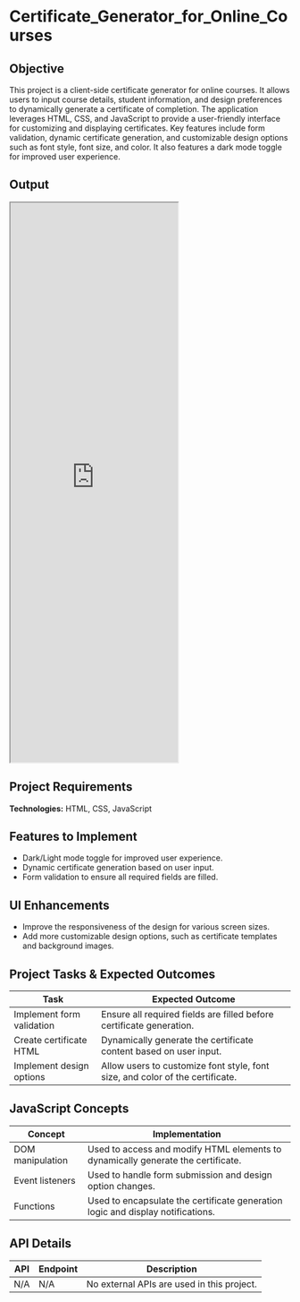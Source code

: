 # Certificate_Generator_for_Online_Courses

## Objective
This project is a client-side certificate generator for online courses. It allows users to input course details, student information, and design preferences to dynamically generate a certificate of completion. The application leverages HTML, CSS, and JavaScript to provide a user-friendly interface for customizing and displaying certificates. Key features include form validation, dynamic certificate generation, and customizable design options such as font style, font size, and color. It also features a dark mode toggle for improved user experience.

## Output
<iframe src="https://niat-web.github.io/Certificate_Generator_for_Online_Courses/" height="1000" width="300" title="Certificate_Generator_for_Online_Courses"></iframe>

## Project Requirements
**Technologies:** HTML, CSS, JavaScript

## Features to Implement
- Dark/Light mode toggle for improved user experience.
- Dynamic certificate generation based on user input.
- Form validation to ensure all required fields are filled.

## UI Enhancements
- Improve the responsiveness of the design for various screen sizes.
- Add more customizable design options, such as certificate templates and background images.

## Project Tasks & Expected Outcomes
| Task | Expected Outcome |
|------|------------------|
| Implement form validation | Ensure all required fields are filled before certificate generation. |
| Create certificate HTML | Dynamically generate the certificate content based on user input. |
| Implement design options | Allow users to customize font style, font size, and color of the certificate. |

## JavaScript Concepts
| Concept | Implementation |
|---------|----------------|
| DOM manipulation | Used to access and modify HTML elements to dynamically generate the certificate. |
| Event listeners | Used to handle form submission and design option changes. |
| Functions | Used to encapsulate the certificate generation logic and display notifications. |

## API Details
| API | Endpoint | Description |
|-----|----------|-------------|
| N/A | N/A | No external APIs are used in this project. |